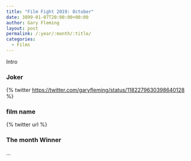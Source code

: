 ```yaml
---
title: "Film Fight 2019: October"
date: 3899-01-07T20:00:00+00:00
author: Gary Fleming
layout: post
permalink: /:year/:month/:title/
categories:
  - Films
---
```


Intro

### Joker

{% twitter https://twitter.com/garyfleming/status/1182279630398640128 %}

### film name

{% twitter url %}


### The month Winner

...
